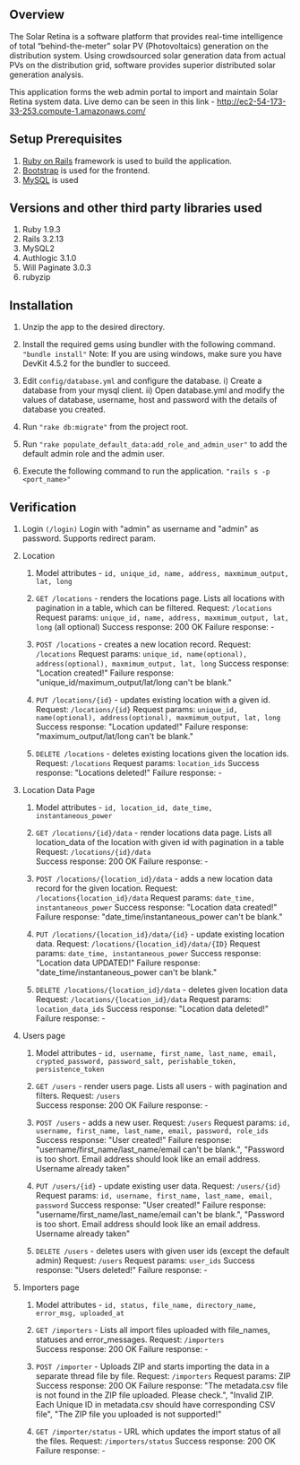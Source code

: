 ## Overview
The Solar Retina is a software platform that provides real-time intelligence of total “behind-the-meter” solar PV (Photovoltaics) generation on the distribution system. Using crowdsourced solar generation data from actual PVs on the distribution grid, software provides superior distributed solar generation analysis. 

This application forms the web admin portal to import and maintain Solar Retina system data. Live demo can be seen in this link - http://ec2-54-173-33-253.compute-1.amazonaws.com/


## Setup Prerequisites
1. [Ruby on Rails](http://www.rubyonrails.org) framework is used to build the application.
2. [Bootstrap](http://www.getbootstrap.com) is used for the frontend.
3. [MySQL](http://www.mysql.com) is used 


## Versions and other third party libraries used
1. Ruby 1.9.3
2. Rails 3.2.13
3. MySQL2
4. Authlogic 3.1.0
5. Will Paginate 3.0.3
6. rubyzip


## Installation
1. Unzip the app to the desired directory.

2. Install the required gems using bundler with the following command. 
    ```"bundle install"```
    Note: If you are using windows, make sure you have DevKit 4.5.2 for the bundler to succeed.

3. Edit ```config/database.yml``` and configure the database.
    i) Create a database from your mysql client.
    ii) Open database.yml and modify the values of database, username, host and password with the details of database you created.

4. Run ```"rake db:migrate"``` from the project root.

5. Run ```"rake populate_default_data:add_role_and_admin_user"``` to add the default admin role and the admin user.

6. Execute the following command to run the application.
    ```"rails s -p <port_name>"```


## Verification
1. Login ```(/login)```
  Login with "admin" as username and "admin" as password.
  Supports redirect param.

2. Location
    1. Model attributes - ```id, unique_id, name, address, maxmimum_output, lat, long```
        
    2. ```GET /locations``` - renders the locations page. Lists all locations with pagination in a table, which can be filtered.
        Request: ```/locations```
        Request params: ```unique_id, name, address, maxmimum_output, lat, long``` (all optional)
        Success response: 200 OK
        Failure response: -

    3. ```POST /locations``` - creates a new location record.
        Request: ```/locations```
        Request params: ```unique_id, name(optional), address(optional), maxmimum_output, lat, long```
        Success response: "Location created!"
        Failure response: "unique_id/maximum_output/lat/long can't be blank."

    4. ```PUT /locations/{id}``` - updates existing location with a given id.
        Request: ```/locations/{id}```
        Request params: ```unique_id, name(optional), address(optional), maxmimum_output, lat, long```
        Success response: "Location updated!"
        Failure response: "maximum_output/lat/long can't be blank."

    5. ```DELETE /locations``` - deletes existing locations given the location ids.
        Request: ```/locations```
        Request params: ```location_ids```
        Success response: "Locations deleted!"
        Failure response: -

3. Location Data Page
    1. Model attributes - ```id, location_id, date_time, instantaneous_power```

    2. ```GET /locations/{id}/data``` - render locations data page. Lists all location_data of the location with given id with pagination in a table
        Request: ```/locations/{id}/data```        
        Success response: 200 OK
        Failure response: -

    3. ```POST /locations/{location_id}/data``` - adds a new location data record for the given location.
        Request: ```/locations{location_id}/data```
        Request params: ```date_time, instantaneous_power```
        Success response: "Location data created!"
        Failure response: "date_time/instantaneous_power can't be blank."

    4. ```PUT /locations/{location_id}/data/{id}``` - update existing location data.
        Request: ```/locations/{location_id}/data/{ID}```
        Request params: ```date_time, instantaneous_power```
        Success response: "Location data UPDATED!"
        Failure response: "date_time/instantaneous_power can't be blank."

    5. ```DELETE /locations/{location_id}/data``` - deletes given location data
        Request: ```/locations/{location_id}/data```
        Request params: ```location_data_ids```
        Success response: "Location data deleted!"
        Failure response: -

4. Users page
    1. Model attributes - ```id, username, first_name, last_name, email, crypted_password, password_salt, perishable_token, persistence_token```

    2. ```GET /users``` - render users page. Lists all users - with pagination and filters.
        Request: ```/users```        
        Success response: 200 OK
        Failure response: -

    3. ```POST /users``` - adds a new user.
        Request: ```/users```
        Request params: ```id, username, first_name, last_name, email, password, role_ids```
        Success response: "User created!"
        Failure response: "username/first_name/last_name/email can't be blank.", "Password is too short. Email address should look like an email address. Username already taken"

    4. ```PUT /users/{id}``` - update existing user data.
        Request: ```/users/{id}```
        Request params: ```id, username, first_name, last_name, email, password```
        Success response: "User created!"
        Failure response: "username/first_name/last_name/email can't be blank.", "Password is too short. Email address should look like an email address. Username already taken"

    5. ```DELETE /users``` - deletes users with given user ids (except the default admin)
        Request: ```/users```
        Request params: ```user_ids```
        Success response: "Users deleted!"
        Failure response: -

5. Importers page
    1. Model attributes - ```id, status, file_name, directory_name, error_msg, uploaded_at```

    2. ```GET /importers``` - Lists all import files uploaded with file_names, statuses and error_messages.
        Request: ```/importers```        
        Success response: 200 OK
        Failure response: -

    3. ```POST /importer``` - Uploads ZIP and starts importing the data in a separate thread file by file. 
        Request: ```/importers``` 
        Request params: ZIP       
        Success response: 200 OK
        Failure response: "The metadata.csv file is not found in the ZIP file uploaded. Please check.", "Invalid ZIP. Each Unique ID in metadata.csv should have corresponding CSV file", "The ZIP file you uploaded is not supported!"


    4. ```GET /importer/status``` - URL which updates the import status of all the files.
        Request: ```/importers/status```
        Success response: 200 OK
        Failure response: -
        